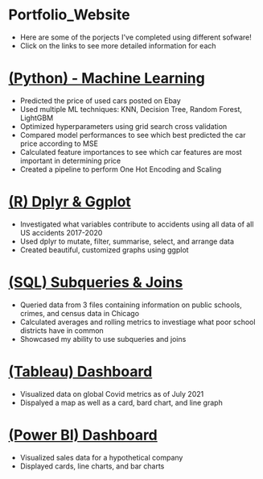 # Portfolio_Website
* Here are some of the porjects I've completed using different sofware!
* Click on the links to see more detailed information for each

# [(Python) - Machine Learning ](https://github.com/alexfilo/Machine_Learning_Car_Price_Prediction/blob/main/Machine%20Learning%20Car%20Price%20Prediction.ipynb)
* Predicted the price of used cars posted on Ebay
* Used multiple ML techniques: KNN, Decision Tree, Random Forest, LightGBM
* Optimized hyperparameters using grid search cross validation
* Compared model performances to see which best predicted the car price according to MSE
* Calculated feature importances to see which car features are most important in determining price
* Created a pipeline to perform One Hot Encoding and Scaling

# [(R) Dplyr & Ggplot](https://github.com/alexfilo/Accidents/blob/main/accidents.Rmd)
* Investigated what variables contribute to accidents using all data of all US accidents 2017-2020
* Used dplyr to mutate, filter, summarise, select, and arrange data
* Created beautiful, customized graphs using ggplot

# [(SQL) Subqueries & Joins](https://github.com/alexfilo/PortfolioProjects/blob/main/ChicagoSocioeconomic%20Data.sql)
* Queried data from 3 files containing information on public schools, crimes, and census data in Chicago
* Calculated averages and rolling metrics to investiage what poor school districts have in common
* Showcased my ability to use subqueries and joins

# [(Tableau) Dashboard](https://github.com/alexfilo/Alex_Filo_Portfolio/blob/main/images/Tableau%20Covid%20Dashboard.png)
* Visualized data on global Covid metrics as of July 2021
* Dispalyed a map as well as a card, bard chart, and line graph

# [(Power BI) Dashboard](https://github.com/alexfilo/Alex_Filo_Portfolio/blob/main/images/Power%20Bi%20dashboard.png)
* Visualized sales data for a hypothetical company
* Displayed cards, line charts, and bar charts
